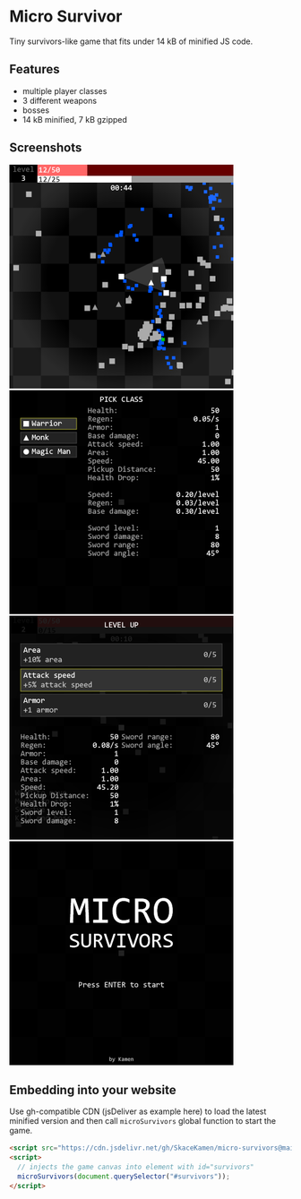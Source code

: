 # Micro Survivor

Tiny survivors-like game that fits under 14 kB of minified JS code.

## Features

- multiple player classes
- 3 different weapons
- bosses
- 14 kB minified, 7 kB gzipped

## Screenshots

![ingame](./media/ingame.png)
![classes](./media/class-picker.png)
![level-up](./media/level-up.png)
![start](./media/start.png)

## Embedding into your website

Use gh-compatible CDN (jsDeliver as example here) to load the latest minified version and then call `microSurvivors` global function to start the game.

```html
<script src="https://cdn.jsdelivr.net/gh/SkaceKamen/micro-survivors@main/main.min.js"></script>
<script>
  // injects the game canvas into element with id="survivors"
  microSurvivors(document.querySelector("#survivors"));
</script>
```
